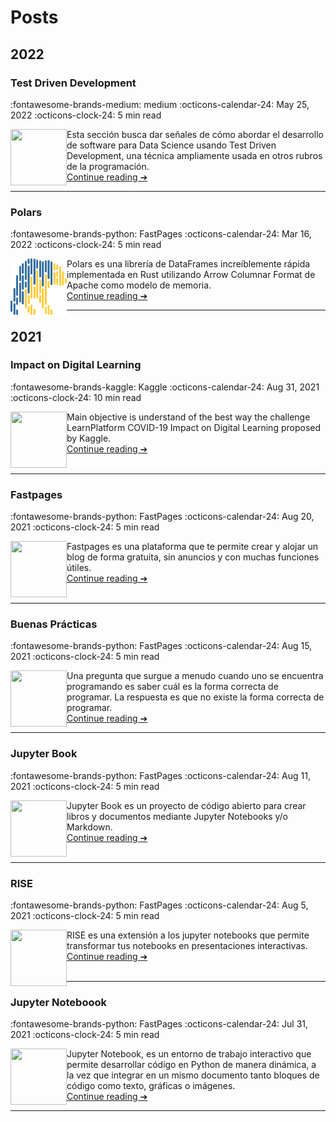 # Posts

## 2022

### Test Driven Development
:fontawesome-brands-medium: medium
:octicons-calendar-24: May 25, 2022
:octicons-clock-24: 5 min read

[<img src="https://www.outsystems.com/forge/DownloadResource.aspx?FileName=&ImageBinaryId=60719"  width="90" height="90" align="left">](https://medium.com/@fralfaro/qu%C3%A9-es-el-test-driven-development-7d45160a5a5a)
Esta sección busca dar señales de cómo abordar el desarrollo de software para Data Science usando Test Driven Development, una técnica ampliamente usada en otros rubros de la programación. <br>
[Continue reading ➔](posts/2022/2021-07-15-tdd.ipynb)
<hr size="30">

### Polars
:fontawesome-brands-python: FastPages
:octicons-calendar-24: Mar 16, 2022
:octicons-clock-24: 5 min read

[<img src="https://raw.githubusercontent.com/pola-rs/polars-static/master/web/polars-logo-python.svg"  width="90" height="90" align="left">](https://fralfaro.github.io/ds_blog/python/2022/03/16/polars.html)
Polars es una librería de DataFrames increíblemente rápida implementada en Rust utilizando Arrow Columnar Format de Apache como modelo de memoria.<br>
[Continue reading ➔](posts/2022/2022-03-16-polars.ipynb)
<hr size="30">

## 2021

### Impact on Digital Learning
:fontawesome-brands-kaggle: Kaggle
:octicons-calendar-24: Aug 31, 2021
:octicons-clock-24: 10 min read

[<img src="https://icon-library.com/images/icon-learning/icon-learning-16.jpg"  width="90" height="90" align="left">](https://www.kaggle.com/code/faamds/basic-analysis-impact-on-digital-learning)
Main objective is understand of the best way the challenge LearnPlatform
COVID-19 Impact on Digital Learning proposed by Kaggle.<br>
[Continue reading ➔](posts/2021/basic-analysis-impact-on-digital-learning.ipynb)
<br><br>
<hr size="30">

### Fastpages

:fontawesome-brands-python: FastPages
:octicons-calendar-24: Aug 20, 2021
:octicons-clock-24: 5 min read

[<img src="https://raw.githubusercontent.com/fralfaro/ds_blog/master/images/fastpages.png"  width="90" height="90" align="left">](https://medium.com/@fralfaro/qu%C3%A9-es-el-test-driven-development-7d45160a5a5a)
Fastpages es una plataforma que te permite crear y alojar un blog de forma gratuita, sin anuncios y
con muchas funciones útiles. <br>
[Continue reading ➔](posts/2021/2021-08-20-fastpages.ipynb)
<br><br>
<hr size="30">

### Buenas Prácticas

:fontawesome-brands-python: FastPages
:octicons-calendar-24: Aug 15, 2021
:octicons-clock-24: 5 min read

[<img src="https://upload.wikimedia.org/wikipedia/commons/thumb/0/0a/Python.svg/2048px-Python.svg.png"  width="90" height="90" align="left">](https://fralfaro.github.io/ds_blog/python/2022/03/16/polars.html)
Una pregunta que surgue a menudo cuando uno se encuentra programando es saber cuál es la forma correcta de programar. La respuesta es que no existe la forma correcta de programar.<br>
[Continue reading ➔](posts/2021/2021-08-31-buenas_practicas.ipynb)
<hr size="30">


### Jupyter Book

:fontawesome-brands-python: FastPages
:octicons-calendar-24: Aug 11, 2021
:octicons-clock-24: 5 min read

[<img src="https://raw.githubusercontent.com/fralfaro/ds_blog/master/images/jb.png"  width="90" height="90" align="left">](https://fralfaro.github.io/ds_blog/jupyter/2021/08/11/jb.html)
Jupyter Book es un proyecto de código abierto para crear libros y
documentos mediante Jupyter Notebooks y/o Markdown.<br>
[Continue reading ➔](posts/2021/2021-08-11-jb.ipynb)<br>
<br>
<hr size="30">

### RISE

:fontawesome-brands-python: FastPages
:octicons-calendar-24:  Aug 5, 2021
:octicons-clock-24:  5 min read

[<img src="https://raw.githubusercontent.com/fralfaro/ds_blog/master/images/rise.png"  width="90" height="90" align="left">](https://fralfaro.github.io/ds_blog/jupyter/2021/08/05/rise.html)
RISE es una extensión a los jupyter notebooks que permite transformar
 tus notebooks en presentaciones interactivas.<br>
[Continue reading ➔](posts/2021/2021-08-05-rise.ipynb)<br>
<br>
<hr size="30">

### Jupyter Noteboook

:fontawesome-brands-python: FastPages
:octicons-calendar-24: Jul 31, 2021
:octicons-clock-24: 5 min read

[<img src="https://upload.wikimedia.org/wikipedia/commons/thumb/3/38/Jupyter_logo.svg/1200px-Jupyter_logo.svg.png"  width="90" height="90" align="left">](https://fralfaro.github.io/ds_blog/jupyter/2021/07/31/jupyter.html)
Jupyter Notebook, es un entorno de trabajo interactivo que permite desarrollar código en Python de manera dinámica, a la vez que integrar en un mismo documento tanto bloques de código como texto, gráficas o imágenes.<br>
[Continue reading ➔](posts/2021/2021-07-31-jupyter.ipynb)
<hr size="30">
